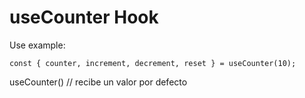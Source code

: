 # useCounter Hook

Use example:
```
const { counter, increment, decrement, reset } = useCounter(10);
```

useCounter() // recibe un valor por defecto